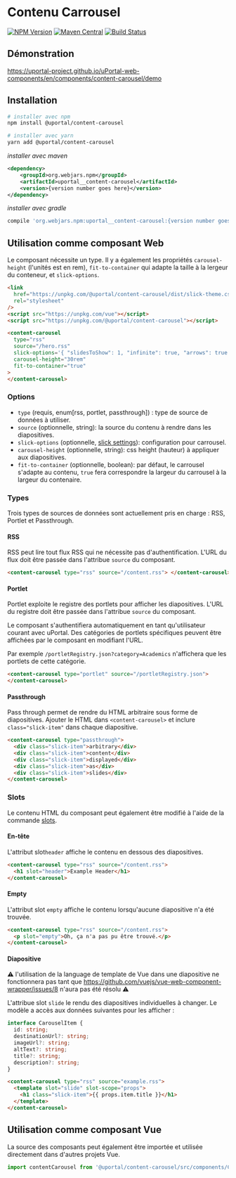 # Contenu Carrousel

[![NPM Version](https://img.shields.io/npm/v/@uportal/content-carousel.svg)](https://www.npmjs.com/package/@uportal/content-carousel)
[![Maven Central](https://maven-badges.herokuapp.com/maven-central/org.webjars.npm/uportal__content-carousel/badge.svg)](https://maven-badges.herokuapp.com/maven-central/org.webjars.npm/uportal__content-carousel)
[![Build Status](https://github.com/uPortal-contrib/uPortal-web-components/workflows/CI/badge.svg)](https://github.com/uPortal-contrib/uPortal-web-components/actions?workflow=CI)

## Démonstration

<https://uportal-project.github.io/uPortal-web-components/en/components/content-carousel/demo>

## Installation

```bash
# installer avec npm
npm install @uportal/content-carousel

# installer avec yarn
yarn add @uportal/content-carousel
```

_installer avec maven_

```xml
<dependency>
    <groupId>org.webjars.npm</groupId>
    <artifactId>uportal__content-carousel</artifactId>
    <version>{version number goes here}</version>
</dependency>
```

_installer avec gradle_

```gradle
compile 'org.webjars.npm:uportal__content-carousel:{version number goes here}'
```

## Utilisation comme composant Web

Le composant nécessite un type. Il y a également les propriétés `carousel-height` (l'unités est en rem), `fit-to-container` qui adapte la taille à la lergeur du conteneur, et `slick-options`.

```html
<link
  href="https://unpkg.com/@uportal/content-carousel/dist/slick-theme.css"
  rel="stylesheet"
/>
<script src="https://unpkg.com/vue"></script>
<script src="https://unpkg.com/@uportal/content-carousel"></script>

<content-carousel
  type="rss"
  source="/hero.rss"
  slick-options='{ "slidesToShow": 1, "infinite": true, "arrows": true }'
  carousel-height="30rem"
  fit-to-container="true"
>
</content-carousel>
```

### Options

- `type` (requis, enum\[rss, portlet, passthrough]) : type de source de données à utiliser.
- `source` (optionnelle, string): la source du contenu à rendre dans les diapositives.
- `slick-options` (optionnelle, [slick settings](https://kenwheeler.github.io/slick/#settings)): configuration pour carrousel.
- `carousel-height` (optionnelle, string): css height (hauteur) à appliquer aux diapositives.
- `fit-to-container` (optionnelle, boolean): par défaut, le carrousel s'adapte au contenu, `true` fera correspondre la largeur du carrousel à la largeur du contenaire.

### Types

Trois types de sources de données sont actuellement pris en charge : RSS, Portlet et Passthrough.

#### RSS

RSS peut lire tout flux RSS qui ne nécessite pas d'authentification.
L'URL du flux doit être passée dans l'attribue `source` du composant.

```html
<content-carousel type="rss" source="/content.rss"> </content-carousel>
```

#### Portlet

Portlet exploite le registre des portlets pour afficher les diapositives.
L'URL du registre doit être passée dans l'attribue `source` du composant.

Le composant s'authentifiera automatiquement en tant qu'utilisateur courant avec uPortal. Des catégories de portlets spécifiques peuvent être affichées par le composant en modifiant l'URL.

Par exemple `/portletRegistry.json?category=Academics` n'affichera que les portlets de cette catégorie.

```html
<content-carousel type="portlet" source="/portletRegistry.json">
</content-carousel>
```

#### Passthrough

Pass through permet de rendre du HTML arbitraire sous forme de diapositives. Ajouter le HTML dans `<content-carousel>` et inclure `class="slick-item"` dans chaque diapositive.

```html
<content-carousel type="passthrough">
  <div class="slick-item">arbitrary</div>
  <div class="slick-item">content</div>
  <div class="slick-item">displayed</div>
  <div class="slick-item">as</div>
  <div class="slick-item">slides</div>
</content-carousel>
```

### Slots

Le contenu HTML du composant peut également être modifié à l'aide de la commande [slots](https://vuejs.org/v2/guide/components-slots.html).

#### En-tête

L'attribut slot`header` affiche le contenu en dessous des diapositives.

```html
<content-carousel type="rss" source="/content.rss">
  <h1 slot="header">Example Header</h1>
</content-carousel>
```

#### Empty

L'attribut slot `empty` affiche le contenu lorsqu'aucune diapositive n'a été trouvée.

```html
<content-carousel type="rss" source="/content.rss">
  <p slot="empty">Oh, ça n'a pas pu être trouvé.</p>
</content-carousel>
```

#### Diapositive

:warning: l'utilisation de la language de template de Vue dans une diapositive ne fonctionnera pas tant que <https://github.com/vuejs/vue-web-component-wrapper/issues/8> n'aura pas été résolu :warning:

L'attribue slot `slide` le rendu des diapositives individuelles à changer.
Le modèle a accès aux données suivantes pour les afficher :

```ts
interface CarouselItem {
  id: string;
  destinationUrl?: string;
  imageUrl?: string;
  altText?: string;
  title?: string;
  description?: string;
}
```

```html
<content-carousel type="rss" source="example.rss">
  <template slot="slide" slot-scope="props">
    <h1 class="slick-item">{{ props.item.title }}</h1>
  </template>
</content-carousel>
```

## Utilisation comme composant Vue

La source des composants peut également être importée et utilisée directement dans d'autres projets Vue.

```js
import contentCarousel from '@uportal/content-carousel/src/components/ContentCarousel.vue';
```
